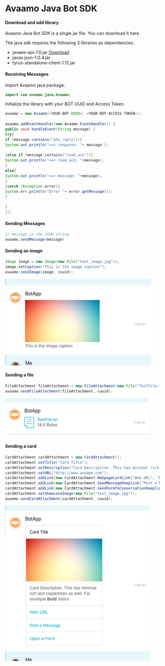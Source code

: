 # Avaamo Java Bot SDK

#### Download and add library
Avaamo Java Bot SDK is a single jar file. You can download it here

The java sdk requires the following 3 libraries as dependencies.

* javaee-api-7.0.jar [ Download ](https://github.com/jbt/markdown-editor)
* javax.json-1.0.4.jar
* tyrus-standalone-client-1.12.jar

#### Receiving Messages

Import Avaamo java package.
```java
import com.avaamo.java.Avaamo;

```
Initialize the library with your BOT UUID and Access Token.

```java
avaamo = new Avaamo(<YOUR-BOT-UUID>, <YOUR-BOT-ACCESS-TOKEN>);

avaamo.addEventHandler(new Avaamo.EventHandler() {
public void handleEvent(String message) {
try{
if (message.contains("phx_reply")){
System.out.println("==> response: "+ message );

}else if (message.contains("read_ack")){
System.out.println("==> read_ack: "+message);
}
else{
System.out.println("==> message: "+message);
}
}catch (Exception error){
System.err.println("Error "+ error.getMessage());
}

}
});
```
#### Sending Messages

```java
// message is the JSON string
avaamo.sendMessage(message)
```

#### Sending an image

```java
Image image = new Image(new File("test_image.jpg"));
image.setCaption("This is the image caption");
avaamo.sendImage(image, cuuid);
```
![image](image.png)

#### Sending a file

```java
FileAttachment fileAttachment = new FileAttachment(new File("TestFile.txt"));
avaamo.sendFileAttachment(fileAttachment, cuuid);
```
![image](file.png)

#### Sending a card

```java
CardAttachment cardAttachment = new CardAttachment();
cardAttachment.setTitle("Card Title");
cardAttachment.setDescription("Card Description. This has minimal rich text capabilities as well. For example <b>Bold</b> <i>Italics</i>");
cardAttachment.setURL("http://www.avaamo.com");
cardAttachment.addLink(new CardAttachment.WebpageCardLink("Web URL", "http://www.avaamo.com"));
cardAttachment.addLink(new CardAttachment.SendMessageDeeplink("Post a Message", "Sample Action"));
cardAttachment.addLink(new CardAttachment.SendFormToConversationDeeplink("Open a Form", "63c906c3-553e-9680-c273-28d1e54da050", "Say Yes", null));
cardAttachment.setShowcaseImage(new File("test_image.jpg"));
avaamo.sendCardAttachment(cardAttachment, cuuid);
```
![image](card.png)
